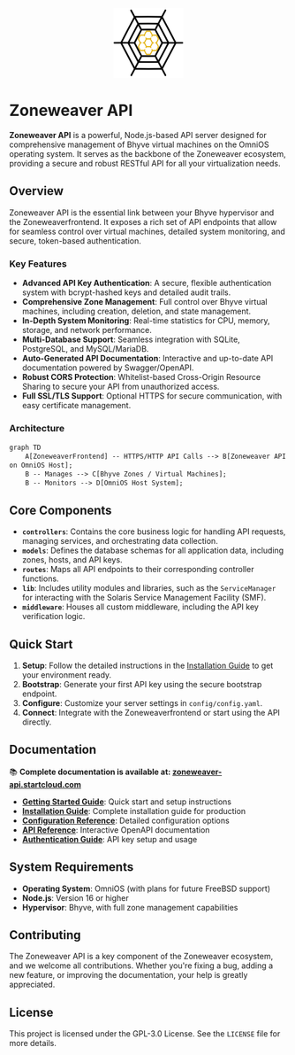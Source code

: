 <p align="center">
  <img src="assets/images/logo192.png" alt="ZoneweaverAPI Logo" width="25%">
</p>

# Zoneweaver API

**Zoneweaver API** is a powerful, Node.js-based API server designed for comprehensive management of Bhyve virtual machines on the OmniOS operating system. It serves as the backbone of the Zoneweaver ecosystem, providing a secure and robust RESTful API for all your virtualization needs.

## Overview

Zoneweaver API is the essential link between your Bhyve hypervisor and the Zoneweaverfrontend. It exposes a rich set of API endpoints that allow for seamless control over virtual machines, detailed system monitoring, and secure, token-based authentication.

### Key Features

-   **Advanced API Key Authentication**: A secure, flexible authentication system with bcrypt-hashed keys and detailed audit trails.
-   **Comprehensive Zone Management**: Full control over Bhyve virtual machines, including creation, deletion, and state management.
-   **In-Depth System Monitoring**: Real-time statistics for CPU, memory, storage, and network performance.
-   **Multi-Database Support**: Seamless integration with SQLite, PostgreSQL, and MySQL/MariaDB.
-   **Auto-Generated API Documentation**: Interactive and up-to-date API documentation powered by Swagger/OpenAPI.
-   **Robust CORS Protection**: Whitelist-based Cross-Origin Resource Sharing to secure your API from unauthorized access.
-   **Full SSL/TLS Support**: Optional HTTPS for secure communication, with easy certificate management.

### Architecture

```mermaid
graph TD
    A[ZoneweaverFrontend] -- HTTPS/HTTP API Calls --> B[Zoneweaver API on OmniOS Host];
    B -- Manages --> C[Bhyve Zones / Virtual Machines];
    B -- Monitors --> D[OmniOS Host System];
```

## Core Components

-   **`controllers`**: Contains the core business logic for handling API requests, managing services, and orchestrating data collection.
-   **`models`**: Defines the database schemas for all application data, including zones, hosts, and API keys.
-   **`routes`**: Maps all API endpoints to their corresponding controller functions.
-   **`lib`**: Includes utility modules and libraries, such as the `ServiceManager` for interacting with the Solaris Service Management Facility (SMF).
-   **`middleware`**: Houses all custom middleware, including the API key verification logic.

## Quick Start

1.  **Setup**: Follow the detailed instructions in the [Installation Guide](https://zoneweaver-api.startcloud.com/docs/guides/production-installation/) to get your environment ready.
2.  **Bootstrap**: Generate your first API key using the secure bootstrap endpoint.
3.  **Configure**: Customize your server settings in `config/config.yaml`.
4.  **Connect**: Integrate with the Zoneweaverfrontend or start using the API directly.

## Documentation

📚 **Complete documentation is available at: [zoneweaver-api.startcloud.com](https://zoneweaver-api.startcloud.com/)**

-   **[Getting Started Guide](https://zoneweaver-api.startcloud.com/docs/guides/getting-started/)**: Quick start and setup instructions
-   **[Installation Guide](https://zoneweaver-api.startcloud.com/docs/guides/production-installation/)**: Complete installation guide for production
-   **[Configuration Reference](https://zoneweaver-api.startcloud.com/docs/configuration/)**: Detailed configuration options
-   **[API Reference](https://zoneweaver-api.startcloud.com/docs/api/)**: Interactive OpenAPI documentation
-   **[Authentication Guide](https://zoneweaver-api.startcloud.com/docs/guides/authentication/)**: API key setup and usage

## System Requirements

-   **Operating System**: OmniOS (with plans for future FreeBSD support)
-   **Node.js**: Version 16 or higher
-   **Hypervisor**: Bhyve, with full zone management capabilities

## Contributing

The Zoneweaver API is a key component of the Zoneweaver ecosystem, and we welcome all contributions. Whether you're fixing a bug, adding a new feature, or improving the documentation, your help is greatly appreciated.

## License

This project is licensed under the GPL-3.0 License. See the `LICENSE` file for more details.
